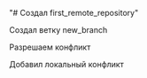"# Создал first_remote_repository" 

Создал ветку new_branch

Разрешаем конфликт

Добавил локальный конфликт
